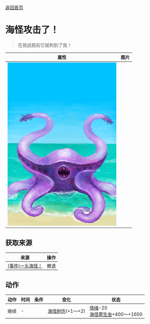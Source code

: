 [返回首页](index.md)  
# 海怪攻击了！  
> 在我逃跑前它就刺到了我！  
  
  属性  |   图片   
 ----  |  ----:   
   |  ![](Sprite/Seahound.png)   
  
## 获取来源  
来源  |  操作  
----  |  ----  
[(事件)一头海怪！](Event_SeahoundFight.md)  |  撤退  
## 动作  
动作  |  时间  |  条件  |  变化  |  状态  
----  |  ----  |  ----  |  ----  |  ----  
继续  |  -  |    |  [海怪刺伤](W_SeahoundSting.md)(+1～+2)  |  [情绪](Morale.md)-20<br>[海怪寄生虫](ParasitesSeahound.md)+400～+1600  
